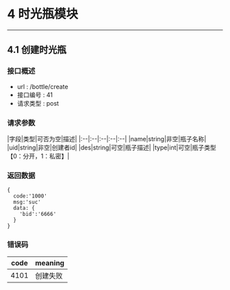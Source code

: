 # 4 时光瓶模块

--------------------------------------------------------------------   
## 4.1 创建时光瓶

### 接口概述

* url : /bottle/create
* 接口编号 : 41
* 请求类型 : post


### 请求参数


|字段|类型|可否为空|描述|
|:--|:--|:--|:--|:--|
|name|string|非空|瓶子名称|
|uid|string|非空|创建者id|
|des|string|可空|瓶子描述|
|type|int|可空|瓶子类型【0：分开，1：私密】|


### 返回数据

```
{
  code:'1000'
  msg:'suc'
  data: {
    'bid':'6666'
  }
}
```

### 错误码

|code|meaning|
|:--:|:--|
|4101|创建失败|
